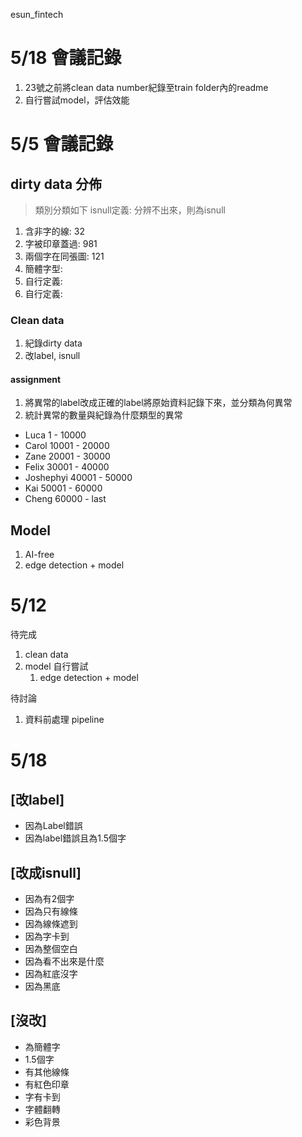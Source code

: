 esun_fintech

# 5/18 會議記錄
1. 23號之前將clean data number紀錄至train folder內的readme
2. 自行嘗試model，評估效能


# 5/5 會議記錄

## dirty data 分佈
> 類別分類如下
> isnull定義: 分辨不出來，則為isnull
1. 含非字的線: 32
2. 字被印章蓋過: 981
3. 兩個字在同張圖: 121
4. 簡體字型:
5. 自行定義:
6. 自行定義:

### Clean data

1. 紀錄dirty data
2. 改label, isnull

#### assignment
1. 將異常的label改成正確的label將原始資料記錄下來，並分類為何異常
2. 統計異常的數量與紀錄為什麼類型的異常

* Luca 1 - 10000
* Carol 10001 - 20000
* Zane 20001 - 30000
* Felix 30001 - 40000
* Joshephyi 40001 - 50000
* Kai 50001 - 60000
* Cheng 60000 - last

## Model 
1. AI-free
2. edge detection + model

# 5/12

待完成
1. clean data
2. model 自行嘗試
   1. edge detection + model

待討論
1. 資料前處理 pipeline

# 5/18
## [改label]
* 因為Label錯誤
* 因為label錯誤且為1.5個字
## [改成isnull]
* 因為有2個字
* 因為只有線條
* 因為線條遮到
* 因為字卡到
* 因為整個空白
* 因為看不出來是什麼
* 因為紅底沒字
* 因為黑底
## [沒改]
* 為簡體字
* 1.5個字
* 有其他線條
* 有紅色印章
* 字有卡到
* 字體翻轉
* 彩色背景
